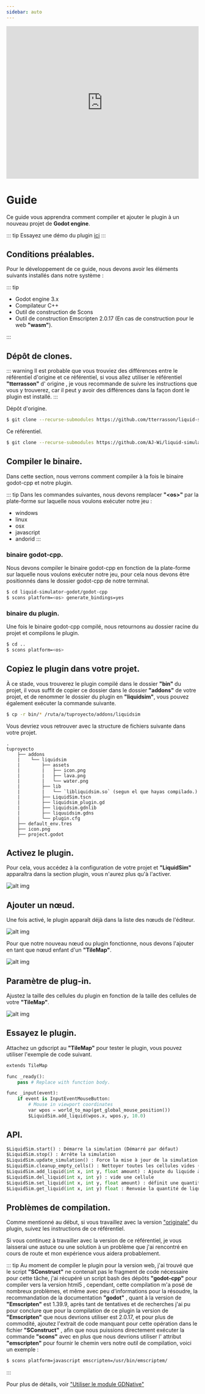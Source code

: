 ```yaml
---
sidebar: auto
---
```


<iframe width="100%" height="400" src="https://www.youtube.com/embed/nF7cdUVgvNc" title="YouTube video player" frameborder="0" allow="accelerometer; autoplay; clipboard-write; encrypted-media; gyroscope; picture-in-picture" allowfullscreen></iframe>

# Guide

Ce guide vous apprendra comment compiler et ajouter le plugin à un nouveau projet de **Godot engine**.

::: tip
Essayez une démo du plugin [ici](../game/)
:::

## Conditions préalables.

Pour le développement de ce guide, nous devons avoir les éléments suivants installés dans notre système :

::: tip

- Godot engine 3.x
- Compilateur C++
- Outil de construction de Scons
- Outil de construction Emscripten 2.0.17 (En cas de construction pour le web **"wasm"**).

:::

## Dépôt de clones.

::: warning
Il est probable que vous trouviez des différences entre le référentiel d'origine et ce référentiel, si vous allez utiliser le référentiel **"tterrasson"** d' origine , je vous recommande de suivre les instructions que vous y trouverez, car il peut y avoir des différences dans la façon dont le plugin est installé.
:::

Dépôt d'origine.

```sh
$ git clone --recurse-submodules https://github.com/tterrasson/liquid-simulator-godot
```

Ce référentiel.

```sh
$ git clone --recurse-submodules https://github.com/AJ-Wi/liquid-simulator-godot
```

## Compiler le binaire.

Dans cette section, nous verrons comment compiler à la fois le binaire godot-cpp et notre plugin.

::: tip
Dans les commandes suivantes, nous devons remplacer **"\<os\>"** par la plate-forme sur laquelle nous voulons exécuter notre jeu :

- windows
- linux
- osx
- javascript
- andorid
  :::

### binaire godot-cpp.

Nous devons compiler le binaire godot-cpp en fonction de la plate-forme sur laquelle nous voulons exécuter notre jeu, pour cela nous devons être positionnés dans le dossier godot-cpp de notre terminal.

```sh
$ cd liquid-simulator-godot/godot-cpp
$ scons platform=<os> generate_bindings=yes
```

### binaire du plugin.

Une fois le binaire godot-cpp compilé, nous retournons au dossier racine du projet et compilons le plugin.

```sh
$ cd ..
$ scons platform=<os>
```

## Copiez le plugin dans votre projet.

À ce stade, vous trouverez le plugin compilé dans le dossier **"bin"** du projet, il vous suffit de copier ce dossier dans le dossier **"addons"** de votre projet, et de renommer le dossier du plugin en **"liquidsim"**, vous pouvez également exécuter la commande suivante.

```sh
$ cp -r bin/* /ruta/a/tuproyecto/addons/liquidsim
```

Vous devriez vous retrouver avec la structure de fichiers suivante dans votre projet.

```
.
tuproyecto
    ├── addons
    |    └── liquidsim
    |        ├── assets
    |        |   ├── icon.png
    |        |   ├── lava.png
    |        |   └── water.png
    |        ├── lib
    |        |   └── `libliquidsim.so` (segun el que hayas compilado.)
    |        ├── LiquidSim.tscn
    |        ├── liquidsim_plugin.gd
    |        ├── liquidsim.gdnlib
    |        ├── liquuidsim.gdns
    |        └── plugin.cfg
    ├── default_env.tres
    ├── icon.png
    ├── project.godot
```

## Activez le plugin.

Pour cela, vous accédez à la configuration de votre projet et **"LiquidSim"** apparaîtra dans la section plugin, vous n'aurez plus qu'à l'activer.

![alt img](~@assets2/activate_plugin.png)

## Ajouter un nœud.

Une fois activé, le plugin apparaît déjà dans la liste des nœuds de l'éditeur.

![alt img](~@assets2/add_plugin_to_tilemap.png)

Pour que notre nouveau nœud ou plugin fonctionne, nous devons l'ajouter en tant que nœud enfant d'un **"TileMap"**.

![alt img](~@assets2/added_liquidsim_node.png)

## Paramètre de plug-in.

Ajustez la taille des cellules du plugin en fonction de la taille des cellules de votre **"TileMap"**.

![alt img](~@assets2/adjust_cell_size.png)

## Essayez le plugin.

Attachez un gdscript au **"TileMap"** pour tester le plugin, vous pouvez utiliser l'exemple de code suivant.

```py
extends TileMap

func _ready():
	pass # Replace with function body.

func _input(event):
	if event is InputEventMouseButton:
        # Mouse in viewport coordinates
		var wpos = world_to_map(get_global_mouse_position())
		$LiquidSim.add_liquid(wpos.x, wpos.y, 10.0)
```

## API.

```py
$LiquidSim.start() : Démarre la simulation (Démarré par défaut)
$LiquidSim.stop() : Arrête la simulation
$LiquidSim.update_simulation() : Force la mise à jour de la simulation
$LiquidSim.cleanup_empty_cells() : Nettoyer toutes les cellules vides (automatique)
$LiquidSim.add_liquid(int x, int y, float amount) : Ajoute du liquide à la cellule.
$LiquidSim.del_liquid(int x, int y) : vide une cellule
$LiquidSim.set_liquid(int x, int y, float amount) : définit une quantité fixe de liquide dans la cellule
$LiquidSim.get_liquid(int x, int y) float : Renvoie la quantité de liquide contenue dans la cellule.
```

## Problèmes de compilation.

Comme mentionné au début, si vous travaillez avec la version ["originale"](https://github.com/tterrasson/liquid-simulator-godot) du plugin, suivez les instructions de ce référentiel.

Si vous continuez à travailler avec la version de ce référentiel, je vous laisserai une astuce ou une solution à un problème que j'ai rencontré en cours de route et mon expérience vous aidera probablement.

::: tip
Au moment de compiler le plugin pour la version web, j'ai trouvé que le script **"SConstruct"** ne contenait pas le fragment de code nécessaire pour cette tâche, j'ai récupéré un script bash des dépôts **"godot-cpp"** pour compiler vers la version html5 , cependant, cette compilation m'a posé de nombreux problèmes, et même avec peu d'informations pour la résoudre, la recommandation de la documentation **"godot"** , quant à la version de **"Emscripten"** est 1.39.9, après tant de tentatives et de recherches j'ai pu pour conclure que pour la compilation de ce plugin la version de **"Emscripten"** que nous devrions utiliser est 2.0.17, et pour plus de commodité, ajoutez l'extrait de code manquant pour cette opération dans le fichier **"SConstruct"** , afin que nous puissions directement exécuter la commande **"scons"** avec en plus que nous devrions utiliser l' attribut **"emscripten"** pour fournir le chemin vers notre outil de compilation, voici un exemple :

```sh
$ scons platform=javascript emscripten=/usr/bin/emscriptem/
```

:::

Pour plus de détails, voir ["Utiliser le module GDNative"](https://docs.godotengine.org/en/3.2/tutorials/plugins/gdnative/gdnative-cpp-example.html#using-the-gdnative-module)
